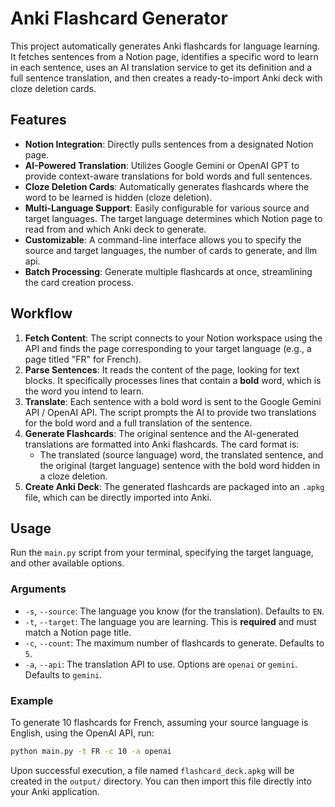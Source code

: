 # Anki Flashcard Generator

This project automatically generates Anki flashcards for language learning. It fetches sentences from a Notion page, identifies a specific word to learn in each sentence, uses an AI translation service to get its definition and a full sentence translation, and then creates a ready-to-import Anki deck with cloze deletion cards.

## Features

- **Notion Integration**: Directly pulls sentences from a designated Notion page.
- **AI-Powered Translation**: Utilizes Google Gemini or OpenAI GPT to provide context-aware translations for bold words and full sentences.
- **Cloze Deletion Cards**: Automatically generates flashcards where the word to be learned is hidden (cloze deletion).
- **Multi-Language Support**: Easily configurable for various source and target languages. The target language determines which Notion page to read from and which Anki deck to generate.
- **Customizable**: A command-line interface allows you to specify the source and target languages, the number of cards to generate, and llm api.
- **Batch Processing**: Generate multiple flashcards at once, streamlining the card creation process.

## Workflow

1.  **Fetch Content**: The script connects to your Notion workspace using the API and finds the page corresponding to your target language (e.g., a page titled "FR" for French).
2.  **Parse Sentences**: It reads the content of the page, looking for text blocks. It specifically processes lines that contain a **bold** word, which is the word you intend to learn.
3.  **Translate**: Each sentence with a bold word is sent to the Google Gemini API / OpenAI API. The script prompts the AI to provide two translations for the bold word and a full translation of the sentence.
4.  **Generate Flashcards**: The original sentence and the AI-generated translations are formatted into Anki flashcards. The card format is:
    - The translated (source language) word, the translated sentence, and the original (target language) sentence with the bold word hidden in a cloze deletion.
5.  **Create Anki Deck**: The generated flashcards are packaged into an `.apkg` file, which can be directly imported into Anki.

## Usage

Run the `main.py` script from your terminal, specifying the target language, and other available options.

### Arguments

- `-s`, `--source`: The language you know (for the translation). Defaults to `EN`.
- `-t`, `--target`: The language you are learning. This is **required** and must match a Notion page title.
- `-c`, `--count`: The maximum number of flashcards to generate. Defaults to `5`.
- `-a`, `--api`: The translation API to use. Options are `openai` or `gemini`. Defaults to `gemini`.

### Example

To generate 10 flashcards for French, assuming your source language is English, using the OpenAI API, run:

```bash
python main.py -t FR -c 10 -a openai
```

Upon successful execution, a file named `flashcard_deck.apkg` will be created in the `output/` directory. You can then import this file directly into your Anki application.
